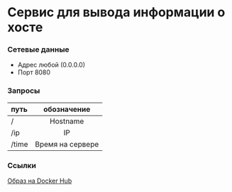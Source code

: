 # Сервис для вывода информации о хосте

### Сетевые данные
* Адрес любой (0.0.0.0)
* Порт 8080

### Запросы
| путь | обозначение |
|:-|:-:|
| / | Hostname |
| /ip | IP |
| /time | Время на сервере |

### Ссылки
[Образ на Docker Hub](https://hub.docker.com/r/aleksdem/hostinfo)